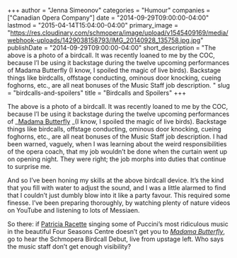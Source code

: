 +++
author = "Jenna Simeonov"
categories = "Humour"
companies = ["Canadian Opera Company"]
date = "2014-09-29T09:00:00-04:00"
lastmod = "2015-04-14T15:04:00-04:00"
primary_image = "https://res.cloudinary.com/schmopera/image/upload/v1545409169/media/webhook-uploads/1429038158793/IMG_20140928_135758.jpg.jpg"
publishDate = "2014-09-29T09:00:00-04:00"
short_description = "The above is a photo of a birdcall. It was recently loaned to me by the COC, because I’l be using it backstage during the twelve upcoming performances of Madama Butterfly (I know, I spoiled the magic of live birds). Backstage things like birdcalls, offstage conducting, ominous door knocking, cueing foghorns, etc., are all neat bonuses of the Music Staff job description. "
slug = "birdcalls-and-spoilers"
title = "Birdcalls and Spoilers"
+++

The above is a photo of a birdcall. It was recently loaned to me by the COC, because I’l be using it backstage during the twelve upcoming performances of _[Madama Butterfly](http://www.coc.ca/PerformancesAndTickets/Subscriptions/1415DigitalBrochure/discover-the-season/Madama-Butterfly.aspx) _(I know, I spoiled the magic of live birds). Backstage things like birdcalls, offstage conducting, ominous door knocking, cueing foghorns, etc., are all neat bonuses of the Music Staff job description. I had been warned, vaguely, when I was learning about the weird responsibilities of the opera coach, that my job wouldn’t be done when the curtain went up on opening night. They were right; the job morphs into duties that continue to surprise me.

And so I’ve been honing my skills at the above birdcall device. It’s the kind that you fill with water to adjust the sound, and I was a little alarmed to find that I couldn’t just dumbly blow into it like a party favour. This required some finesse. I’ve been preparing thoroughly, by watching plenty of nature videos on YouTube and listening to lots of Messiaen.

So there: if [Patricia Racette](http://patriciaracette.com/) singing some of Puccini’s most ridiculous music in the beautiful Four Seasons Centre doesn’t get you to [_Madama Butterfly_](http://www.coc.ca/PerformancesAndTickets/Subscriptions/1415DigitalBrochure/discover-the-season/Madama-Butterfly.aspx), go to hear the Schmopera Birdcall Debut, live from upstage left. Who says the music staff don’t get enough visibility?
